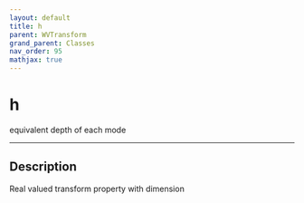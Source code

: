 ```yaml
---
layout: default
title: h
parent: WVTransform
grand_parent: Classes
nav_order: 95
mathjax: true
---
```


#  h

equivalent depth of each mode


---

## Description
Real valued transform property with dimension 